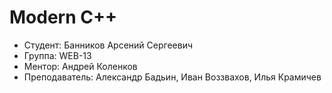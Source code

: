 # Modern C++

- Студент: Банников Арсений Сергеевич
- Группа: WEB-13
- Ментор: Андрей Коленков
- Преподаватель: Александр Бадьин, Иван Воззвахов, Илья Крамичев
